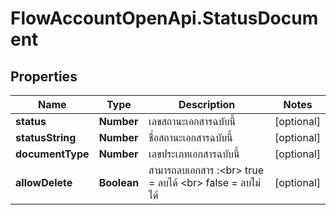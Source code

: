 # FlowAccountOpenApi.StatusDocument

## Properties

Name | Type | Description | Notes
------------ | ------------- | ------------- | -------------
**status** | **Number** | เลขสถานะเอกสารฉบับนี้ | [optional] 
**statusString** | **Number** | ชื่อสถานะเอกสารฉบับนี้ | [optional] 
**documentType** | **Number** | เลขประเภทเอกสารฉบับนี้ | [optional] 
**allowDelete** | **Boolean** | สามารถลบเอกสาร :&lt;br&gt; true &#x3D; ลบได้ &lt;br&gt; false &#x3D; ลบไม่ได้ | [optional] 


